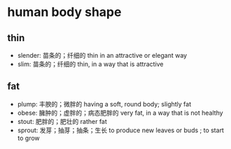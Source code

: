 # human body shape

## thin

- slender: 苗条的；纤细的 thin in an attractive or elegant way
- slim: 苗条的；纤细的 thin, in a way that is attractive

## fat

- plump: 丰腴的；微胖的 having a soft, round body; slightly fat
- obese: 臃肿的；虚胖的；病态肥胖的 very fat, in a way that is not healthy
- stout: 肥胖的；肥壮的 rather fat
- sprout: 发芽；抽芽；抽条；生长 to produce new leaves or buds ; to start to grow
